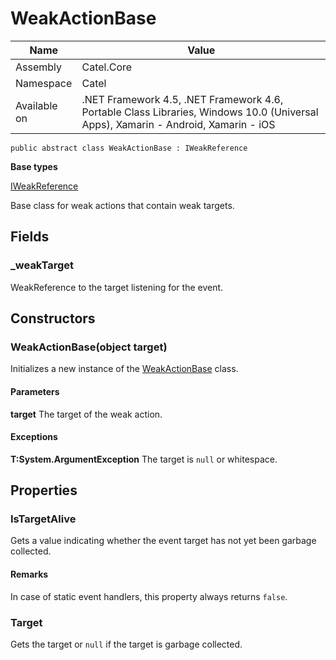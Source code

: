

# WeakActionBase

Name|Value
---|---
Assembly|Catel.Core
Namespace|Catel
Available on|.NET Framework 4.5, .NET Framework 4.6, Portable Class Libraries, Windows 10.0 (Universal Apps), Xamarin - Android, Xamarin - iOS

```
public abstract class WeakActionBase : IWeakReference
```

**Base types**

[IWeakReference](/Catel.Core\Catel\IWeakReference.md)


Base class for weak actions that contain weak targets.



## Fields

### _weakTarget

WeakReference to the target listening for the event.



## Constructors

### WeakActionBase(object target)

Initializes a new instance of the [WeakActionBase](#) class.

#### Parameters

**target**
The target of the weak action.

#### Exceptions

**T:System.ArgumentException**
The target is ```null``` or whitespace.



## Properties

### IsTargetAlive

Gets a value indicating whether the event target has not yet been garbage collected.

#### Remarks

In case of static event handlers, this property always returns ```false```.



### Target

Gets the target or ```null``` if the target is garbage collected.



